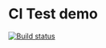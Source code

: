 # CI Test demo

[![Build status](https://ci.appveyor.com/api/projects/status/8adb6dcbayibvya9?svg=true)](https://ci.appveyor.com/project/SauninaIA/6-1-ajs-homeworks-for-in)
